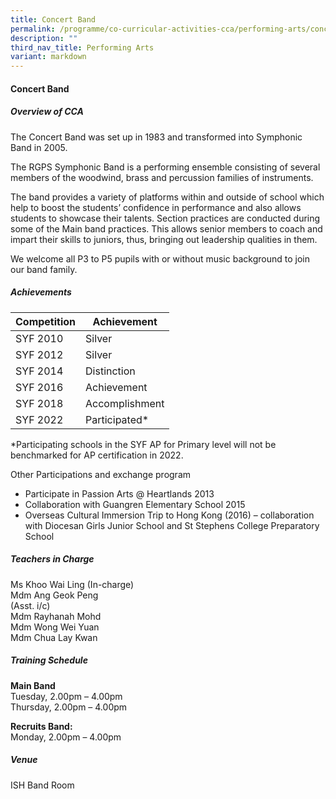 ```yaml
---
title: Concert Band
permalink: /programme/co-curricular-activities-cca/performing-arts/concert-band/
description: ""
third_nav_title: Performing Arts
variant: markdown
---
```

#### **Concert Band**

##### **Overview of CCA**

The Concert Band was set up in 1983 and transformed into Symphonic Band in 2005.

The RGPS Symphonic Band is a performing ensemble consisting of several members of the woodwind, brass and percussion families of instruments.

The band provides a variety of platforms within and outside of school which help to boost the students’ confidence in performance and also allows students to showcase their talents. Section practices are conducted during some of the Main band practices. This allows senior members to coach and impart their skills to juniors, thus, bringing out leadership qualities in them.

We welcome all P3 to P5 pupils with or without music background to join our band family.
  
##### **Achievements**

|Competition	|Achievement|
|------|------|
|SYF 2010	|Silver|
|SYF 2012	|Silver|
|SYF 2014	|Distinction|
|SYF 2016	|Achievement|
|SYF 2018	|Accomplishment|
|SYF 2022|Participated*|

*Participating schools in the SYF AP for Primary level will not be benchmarked for AP certification in 2022.

Other Participations and exchange program
* Participate in Passion Arts @ Heartlands 2013
* Collaboration with Guangren Elementary School 2015
* Overseas Cultural Immersion Trip to Hong Kong (2016) – collaboration with Diocesan Girls Junior School and St Stephens College Preparatory School

 
##### **Teachers in Charge**

Ms Khoo Wai Ling (In-charge)<br>
Mdm Ang Geok Peng<br>(Asst. i/c)<br>
Mdm Rayhanah Mohd<br>
Mdm Wong Wei Yuan<br>
Mdm Chua Lay Kwan
  
##### **Training Schedule**
 
**Main Band**  <br>
Tuesday, 2.00pm – 4.00pm  <br>
Thursday, 2.00pm – 4.00pm  
  
**Recruits Band:**  <br>
Monday, 2.00pm – 4.00pm  
  

##### **Venue**
 
ISH Band Room